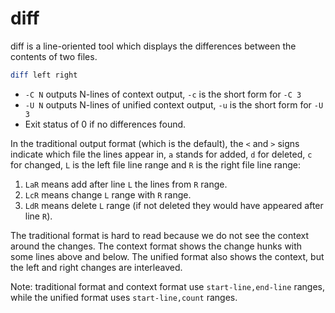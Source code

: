 # diff

diff is a line-oriented tool which displays the differences between the contents of two files. 

```bash
diff left right
```

- `-C N` outputs N-lines of context output, `-c` is the short form for `-C 3`
- `-U N` outputs N-lines of unified context output, `-u` is the short form for `-U 3`
- Exit status of 0 if no differences found.

In the traditional output format (which is the default), the `<` and `>` signs indicate which file the lines appear in, `a` stands for added, `d` for deleted, `c` for changed, `L` is the left file line range and `R` is the right file line range:

1. `LaR` means add after line `L` the lines from `R` range.
2. `LcR` means change `L` range with `R` range.
3. `LdR` means delete `L` range (if not deleted they would have appeared after line `R`).

The traditional format is hard to read because we do not see the context around the changes. The context format shows the change hunks with some lines above and below. The unified format also shows the context, but the left and right changes are interleaved.

Note: traditional format and context format use `start-line,end-line` ranges, while the unified format uses `start-line,count` ranges.
